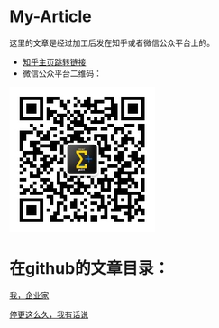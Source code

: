 # My-Article
这里的文章是经过加工后发在知乎或者微信公众平台上的。

- [知乎主页跳转链接](https://www.zhihu.com/people/donghuibiao/posts)
- 微信公众平台二维码：

![微信公众平台二维码：](https://github.com/rovesoul/My-Article/blob/master/%E5%85%AC%E4%BC%97%E5%8F%B7%E4%BA%8C%E7%BB%B4%E7%A0%81.jpg)


# 在github的文章目录：

[我，企业家](https://github.com/rovesoul/My-Article/blob/master/%E6%88%91%EF%BC%8C%E4%BC%81%E4%B8%9A%E5%AE%B6.md)

[停更这么久，我有话说](https://github.com/rovesoul/My-Article/blob/master/%E5%81%9C%E6%9B%B4%E8%BF%99%E4%B9%88%E4%B9%85%EF%BC%8C%E6%88%91%E6%9C%89%E8%AF%9D%E8%AF%B4.md)
